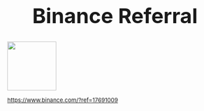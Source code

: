 <h1 class="font_0" style="font-size:47px; text-align:center;"><span style="font-size:47px;">Binance Referral&nbsp;</span></h1>

<img id="comp-jctzqz19imgimage" alt="" data-type="image" src="https://static.wixstatic.com/media/50ccf3_7aff6c54ae3f4e9eb41fbbcbec9b29c7~mv2.png/v1/fill/w_157,h_157,al_c,lg_1/50ccf3_7aff6c54ae3f4e9eb41fbbcbec9b29c7~mv2.png" style="width: 112px; height: 112px; object-fit: cover;">

<span style="font-size:13px;">https://www.binance.com/?ref=17691009</span>
